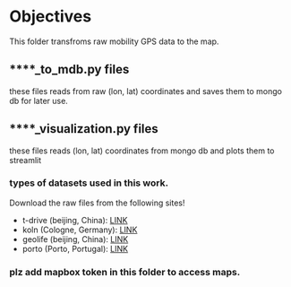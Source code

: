 # Objectives 
This folder transfroms raw mobility GPS data to the map.

## ****_to_mdb.py files
these files reads from raw (lon, lat) coordinates and saves them to mongo db for later use.

## ****_visualization.py files
these files reads (lon, lat) coordinates from mongo db and plots them to streamlit



### types of datasets used in this work. 
Download the raw files from the following sites!
- t-drive (beijing, China): [LINK](https://www.microsoft.com/en-us/research/publication/t-drive-trajectory-data-sample/)
- koln (Cologne, Germany): [LINK](http://kolntrace.project.citi-lab.fr/)
- geolife (beijing, China): [LINK](https://www.microsoft.com/en-us/download/details.aspx?id=52367&from=https%3A%2F%2Fresearch.microsoft.com%2Fen-us%2Fdownloads%2Fb16d359d-d164-469e-9fd4-daa38f2b2e13%2F)
- porto (Porto, Portugal): [LINK](https://archive.ics.uci.edu/ml/datasets/Taxi+Service+Trajectory+-+Prediction+Challenge,+ECML+PKDD+2015)

### plz add mapbox token in this folder to access maps.